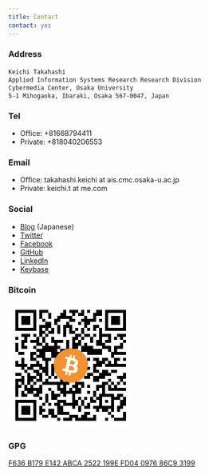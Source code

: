 ```yaml
---
title: Contact
contact: yes
---
```


### Address

```
Keichi Takahashi
Applied Information Systems Research Research Division
Cybermedia Center, Osaka University
5-1 Mihogaoka, Ibaraki, Osaka 567-0047, Japan
```

### Tel

- Office: +81668794411
- Private: +818040206553

### Email

- Office: takahashi.keichi at ais.cmc.osaka-u.ac.jp
- Private: keichi.t at me.com

### Social

- [Blog](https://blog.keichi.net/) (Japanese)
- [Twitter](https://twitter.com/_keichi_)
- [Facebook](https://www.facebook.com/keichi.t)
- [GitHub](https://github.com/keichi)
- [LinkedIn](https://www.linkedin.com/in/keichi/)
- [Keybase](https://keybase.io/keichi)

### Bitcoin

![1MBbMcJxSKNNNo7rjRTcEeAisAbsanzMtM](/images/bitcoin.png)

### GPG

[F636 B179 E142 ABCA 2522  199E FD04 0976 86C9 3199](https://pgp.mit.edu/pks/lookup?op=get&search=0xFD04097686C93199)
